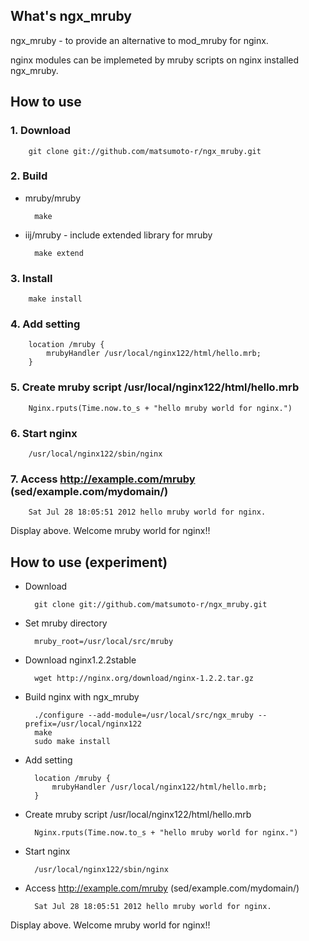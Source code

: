 ## What's ngx_mruby
ngx_mruby - to provide an alternative to mod_mruby for nginx.

nginx modules can be implemeted by mruby scripts on nginx installed ngx_mruby.

## How to use
### 1. Download

        git clone git://github.com/matsumoto-r/ngx_mruby.git

### 2. Build
* mruby/mruby

        make

* iij/mruby - include extended library for mruby

        make extend

### 3. Install

        make install

### 4. Add setting

        location /mruby {
            mrubyHandler /usr/local/nginx122/html/hello.mrb;
        }

### 5. Create mruby script /usr/local/nginx122/html/hello.mrb

        Nginx.rputs(Time.now.to_s + "hello mruby world for nginx.")

### 6. Start nginx

        /usr/local/nginx122/sbin/nginx

### 7. Access http://example.com/mruby (sed/example.com/mydomain/)

        Sat Jul 28 18:05:51 2012 hello mruby world for nginx.

Display above. Welcome mruby world for nginx!!



## How to use (experiment)
* Download

        git clone git://github.com/matsumoto-r/ngx_mruby.git

* Set mruby directory

        mruby_root=/usr/local/src/mruby

* Download nginx1.2.2stable

        wget http://nginx.org/download/nginx-1.2.2.tar.gz

* Build nginx with ngx_mruby

        ./configure --add-module=/usr/local/src/ngx_mruby --prefix=/usr/local/nginx122
        make
        sudo make install

* Add setting

        location /mruby {
            mrubyHandler /usr/local/nginx122/html/hello.mrb;
        }

* Create mruby script /usr/local/nginx122/html/hello.mrb

        Nginx.rputs(Time.now.to_s + "hello mruby world for nginx.")

* Start nginx

        /usr/local/nginx122/sbin/nginx

* Access http://example.com/mruby (sed/example.com/mydomain/)

        Sat Jul 28 18:05:51 2012 hello mruby world for nginx.

Display above. Welcome mruby world for nginx!!
